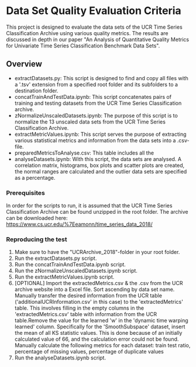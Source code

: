 # Data Set Quality Evaluation Criteria

This project is designed to evaluate the data sets of the UCR Time Series Classification Archive using various quality metrics. The results are discussed in depth in our paper "An Analysis of Quantitative Quality Metrics for Univariate Time Series Classification Benchmark Data Sets".

## Overview

- extractDatasets.py: This script is designed to find and copy all files with a '.tsv' extension from a specified root folder and its subfolders to a destination folder.
- concatTrainAndTestData.ipynb: This script concatenates pairs of training and testing datasets from the UCR Time Series Classification archive.
- zNormalizeUnscaledDatasets.ipynb: The purpose of this script is to normalize the 13 unscaled data sets from the UCR Time Series Classification Archive.
- extractMetricValues.ipynb: This script serves the purpose of extracting various statistical metrics and information from the data sets into a .csv-file.
- preparedMetricsToAnalyse.csv: This table includes all the 
- analyseDatasets.ipynb: With this script, the data sets are analysed. A correlation matrix, histograms, box plots and scatter plots are created, the normal ranges are calculated and the outlier data sets are specified as a percentage.

### Prerequisites

In order for the scripts to run, it is assumed that the UCR Time Series Classification Archive can be found unzipped in the root folder. The archive can be downloaded here: https://www.cs.ucr.edu/%7Eeamonn/time_series_data_2018/

### Reproducing the test

1. Make sure to have the "UCRArchive_2018"-folder in your root folder.
2. Run the extractDatasets.py script.
3. Run the concatTrainAndTestData.ipynb script.
3. Run the zNormalizeUnscaledDatasets.ipynb script.
4. Run the extractMetricValues.ipynb script.
5. [OPTIONAL] Import the extractedMetrics.csv & the .csv from the UCR archive website into a Excel file. Sort ascending by data set name. Manually transfer the desired information from the UCR table ('additionalUCRInformation.csv' in this case) to the 'extractedMetrics' table. This involves filling in the empty columns in the 'extractedMetrics.csv' table with information from the UCR table.Remove the value for the learned 'w' in the 'dynamic time warping learned' column. Specifically for the 'SmoothSubspace' dataset, insert the mean of all KS statistic values. This is done because of an initially calculated value of 66, and the calculation error could not be found. Manually calculate the following metrics for each dataset:
train test ratio, percentage of missing values, percentage of duplicate values 
6. Run the analyseDatasets.ipynb script.

